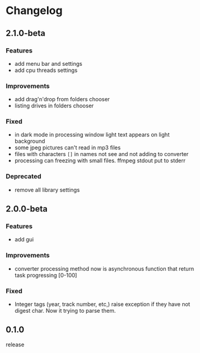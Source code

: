 # Changelog

## 2.1.0-beta
### Features
* add menu bar and settings
* add cpu threads settings

### Improvements
* add drag'n'drop from folders chooser
* listing drives in folders chooser

### Fixed
* in dark mode in processing window light text appears on light background
* some jpeg pictures can't read in mp3 files
* files with characters `[]` in names not see and not adding to converter
* processing can freezing with small files. ffmpeg stdout put to stderr

### Deprecated
* remove all library settings


## 2.0.0-beta

### Features

* add gui

### Improvements

* converter processing method now is asynchronous function that return task progressing [0-100]

### Fixed

* Integer tags (year, track number, etc,) raise exception if they have not digest char. Now it trying to parse them.

## 0.1.0

release
